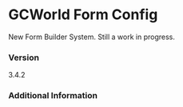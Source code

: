 # GCWorld Form Config

New Form Builder System.  Still a work in progress.




### Version
3.4.2

### Additional Information
